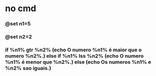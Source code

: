 # no cmd

### @set n1=5

###   @set n2=2

### if %n1% gtr %n2% (echo O numero %n1% é maior que o numero %n2%.) else if %n1% lss %n2% (echo O numero %n1% é menor que %n2%.) else (echo Os numeros %n1% e %n2% sao iguais.)
